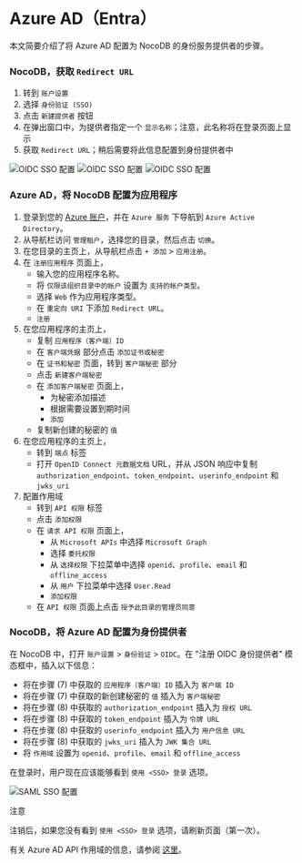 # Azure AD（Entra）

本文简要介绍了将 Azure AD 配置为 NocoDB 的身份服务提供者的步骤。

### NocoDB，获取 `Redirect URL` [](https://docs.nocodb.com/views/views-overview/#nocodb-retrieve-redirect-url "直接链接到 nocodb-retrieve-redirect-url")

1.  转到 `账户设置`
2.  选择 `身份验证 (SSO)`
3.  点击 `新建提供者` 按钮
4.  在弹出窗口中，为提供者指定一个 `显示名称`；注意，此名称将在登录页面上显示
5.  获取 `Redirect URL`；稍后需要将此信息配置到身份提供者中

![OIDC SSO 配置](https://docs.nocodb.com/assets/images/SSO-1-aa9135167c7a7cfb680e4fa5e50c86a4.png) ![OIDC SSO 配置](https://docs.nocodb.com/assets/images/OIDC-2-9ca271e8b627eaa9e44eaf8b34c010d1.png) ![OIDC SSO 配置](https://docs.nocodb.com/assets/images/OIDC-3-71b373c47b6affa93db2d447c52c77d6.png)

### Azure AD，将 NocoDB 配置为应用程序 [](https://docs.nocodb.com/views/views-overview/#azure-ad-configure-nocodb-as-an-application "直接链接到 Azure AD，将 NocoDB 配置为应用程序")

1.  登录到您的 [Azure 账户](https://portal.azure.com/#allservices)，并在 `Azure 服务` 下导航到 `Azure Active Directory`。
2.  从导航栏访问 `管理租户`，选择您的目录，然后点击 `切换`。
3.  在您目录的主页上，从导航栏点击 `+ 添加` > `应用注册`。
4.  在 `注册应用程序` 页面上，
    -   输入您的应用程序名称。
    -   将 `仅限该组织目录中的帐户` 设置为 `支持的帐户类型`。
    -   选择 `Web` 作为应用程序类型。
    -   在 `重定向 URI` 下添加 `Redirect URL`。
    -   `注册`
5.  在您应用程序的主页上，
    -   复制 `应用程序（客户端）ID`
    -   在 `客户端凭据` 部分点击 `添加证书或秘密`
    -   在 `证书和秘密` 页面，转到 `客户端秘密` 部分
    -   点击 `新建客户端秘密`
    -   在 `添加客户端秘密` 页面上，
        -   为秘密添加描述
        -   根据需要设置到期时间
        -   `添加`
    -   复制新创建的秘密的 `值`
6.  在您应用程序的主页上，
    -   转到 `端点` 标签
    -   打开 `OpenID Connect 元数据文档` URL，并从 JSON 响应中复制 `authorization_endpoint`、`token_endpoint`、`userinfo_endpoint` 和 `jwks_uri`
7.  配置作用域
    -   转到 `API 权限` 标签
    -   点击 `添加权限`
    -   在 `请求 API 权限` 页面上，
        -   从 `Microsoft APIs` 中选择 `Microsoft Graph`
        -   选择 `委托权限`
        -   从 `选择权限` 下拉菜单中选择 `openid`、`profile`、`email` 和 `offline_access`
        -   从 `用户` 下拉菜单中选择 `User.Read`
        -   `添加权限`
    -   在 `API 权限` 页面上点击 `授予此目录的管理员同意`

### NocoDB，将 Azure AD 配置为身份提供者 [](https://docs.nocodb.com/views/views-overview/#nocodb-configure-azure-ad-as-an-identity-provider "直接链接到 NocoDB，将 Azure AD 配置为身份提供者")

在 NocoDB 中，打开 `账户设置` > `身份验证` > `OIDC`。在 "注册 OIDC 身份提供者" 模态框中，插入以下信息：

-   将在步骤 (7) 中获取的 `应用程序（客户端）ID` 插入为 `客户端 ID`
-   将在步骤 (7) 中获取的新创建秘密的 `值` 插入为 `客户端秘密`
-   将在步骤 (8) 中获取的 `authorization_endpoint` 插入为 `授权 URL`
-   将在步骤 (8) 中获取的 `token_endpoint` 插入为 `令牌 URL`
-   将在步骤 (8) 中获取的 `userinfo_endpoint` 插入为 `用户信息 URL`
-   将在步骤 (8) 中获取的 `jwks_uri` 插入为 `JWK 集合 URL`
-   将 `作用域` 设置为 `openid`、`profile`、`email` 和 `offline_access`

在登录时，用户现在应该能够看到 `使用 <SSO> 登录` 选项。

![SAML SSO 配置](https://docs.nocodb.com/assets/images/SSO-SignIn-1221ec860763be25257e0e80e24891ec.png)

注意

注销后，如果您没有看到 `使用 <SSO> 登录` 选项，请刷新页面（第一次）。

有关 Azure AD API 作用域的信息，请参阅 [这里](https://learn.microsoft.com/en-us/azure/active-directory/develop/v2-permissions-and-consent#offline_access)。